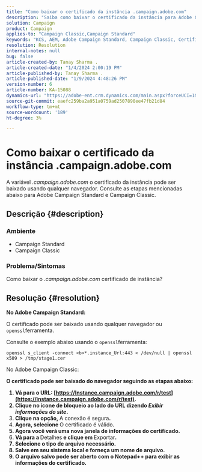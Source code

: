 ```yaml
---
title: "Como baixar o certificado da instância .campaign.adobe.com"
description: "Saiba como baixar o certificado da instância para Adobe Campaign Standard e Campaign Classic."
solution: Campaign
product: Campaign
applies-to: "Campaign Classic,Campaign Standard"
keywords: "KCS, AEM, Adobe Campaign Standard, Campaign Classic, Certificado de instância, .campaign.adobe.com"
resolution: Resolution
internal-notes: null
bug: false
article-created-by: Tanay Sharma .
article-created-date: "1/4/2024 2:00:19 PM"
article-published-by: Tanay Sharma .
article-published-date: "1/9/2024 4:48:26 PM"
version-number: 6
article-number: KA-15088
dynamics-url: "https://adobe-ent.crm.dynamics.com/main.aspx?forceUCI=1&pagetype=entityrecord&etn=knowledgearticle&id=c9b9d690-09ab-ee11-be37-6045bd006c82"
source-git-commit: eaefc259ba2a951a0759ad2507890ee47fb21d84
workflow-type: tm+mt
source-wordcount: '189'
ht-degree: 3%

---
```


# Como baixar o certificado da instância .campaign.adobe.com


A variável *.campaign.adobe.com* o certificado da instância pode ser baixado usando qualquer navegador. Consulte as etapas mencionadas abaixo para Adobe Campaign Standard e Campaign Classic.

## Descrição {#description}


### Ambiente

- Campaign Standard
- Campaign Classic


### Problema/Sintomas

Como baixar o *.campaign.adobe.com* certificado de instância?


## Resolução {#resolution}


<b>No Adobe Campaign Standard:</b>

O certificado pode ser baixado usando qualquer navegador ou `openssl`ferramenta.

Consulte o exemplo abaixo usando o `openssl`ferramenta:


```
openssl s_client -connect <b>*.instance_Url:443 < /dev/null | openssl x509 > /tmp/stage1.cer
```




</b>No Adobe Campaign Classic:<b>

O certificado pode ser baixado do navegador seguindo as etapas abaixo:

1. Vá para o URL: [https://Instance.campaign.adobe.com/r/test](https://instance.campaign.adobe.com/r/test).
2. Clique no ícone de bloqueio ao lado do URL dizendo *Exibir informações do site*.
3. Clique na opção, </b>A conexão é segura<b>.
4. Agora, selecione </b>O certificado é válido<b>.
5. Agora você verá uma nova janela de informações do certificado.
6. Vá para a </b>Detalhes<b> e clique em </b>Exportar<b>.
7. Selecione o tipo de arquivo necessário.
8. Salve em seu sistema local e forneça um nome de arquivo.
9. O arquivo salvo pode ser aberto com o Notepad++ para exibir as informações do certificado.



